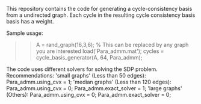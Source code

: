 This repository contains the code for generating a cycle-consistency basis from a undirected graph. Each cycle in the resulting cycle consistency basis basis has a weight.

Sample usage:
>> A = rand_graph(16,3,6); % This can be replaced by any graph you are interested
>> load('Para_admm.mat');
>> cycles = cycle_basis_generator(A, 64, Para_admm);

The code uses different solvers for solving the SDP problem. Recommendations: 
'small graphs' (Less than 50 edges): Para_admm.using_cvx = 1; 
'median graphs' (Less than 120 edges): Para_admm.using_cvx = 0; Para_admm.exact_solver = 1;
'large graphs' (Others): Para_admm.using_cvx = 0; Para_admm.exact_solver = 0;


